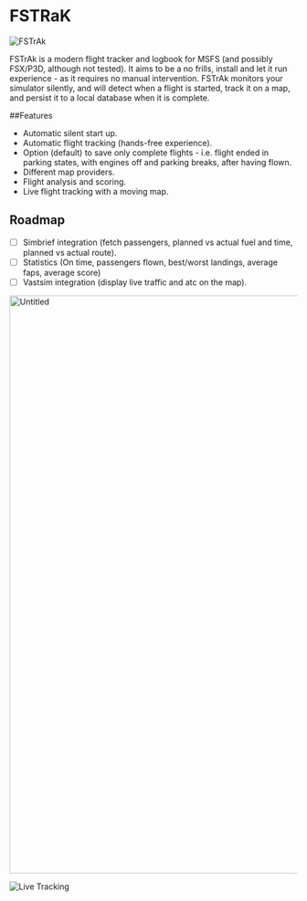 
# FSTRaK

![FSTrAk](https://github.com/o4oren/FSTRaK/assets/23486326/024542ad-ca3d-4e81-9fe8-7dec53ea6ab1)

FSTrAk is a modern flight tracker and logbook for MSFS (and possibly FSX/P3D, although not tested).
It aims to be a no frills, install and let it run experience - as it requires no manual intervention.
FSTrAk monitors your simulator silently, and will detect when a flight is started, track it on a map, and persist it to a local database when it is complete.

##Features
* Automatic silent start up.
* Automatic flight tracking (hands-free experience).
* Option (default) to save only complete flights - i.e. flight ended in parking states, with engines off and parking breaks, after having flown.
* Different map providers.
* Flight analysis and scoring.
* Live flight tracking with a moving map.

## Roadmap
- [ ] Simbrief integration (fetch passengers, planned vs actual fuel and time, planned vs actual route).
- [ ] Statistics (On time, passengers flown, best/worst landings, average faps, average score)
- [ ] Vastsim integration (display live traffic and atc on the map).

<img width="1012" alt="Untitled" src="https://github.com/o4oren/FSTRaK/assets/23486326/e6047bcc-df6a-4235-ac85-da6de6de8cd5">

![Live Tracking](https://github.com/o4oren/FSTRaK/assets/23486326/fdf91d52-2cb3-4aab-874d-d22d42660b7c)
